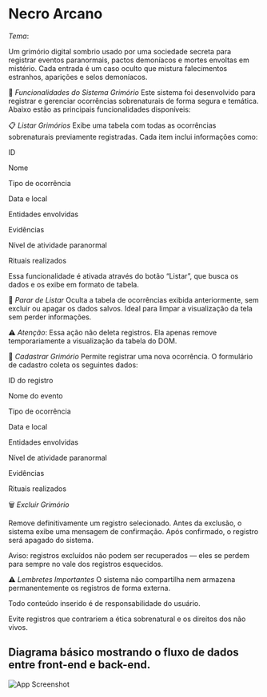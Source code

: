 
# Necro Arcano 

*Tema*: 

Um grimório digital sombrio usado por uma sociedade secreta para registrar eventos paranormais, pactos demoníacos e mortes envoltas em mistério. Cada entrada é um caso oculto que mistura falecimentos estranhos, aparições e selos demoníacos.


🔮 *Funcionalidades do Sistema Grimório*
Este sistema foi desenvolvido para registrar e gerenciar ocorrências sobrenaturais de forma segura e temática. Abaixo estão as principais funcionalidades disponíveis:

📋 *Listar Grimórios*
Exibe uma tabela com todas as ocorrências sobrenaturais previamente registradas. Cada item inclui informações como:

ID

Nome

Tipo de ocorrência

Data e local

Entidades envolvidas

Evidências

Nível de atividade paranormal

Rituais realizados

Essa funcionalidade é ativada através do botão “Listar”, que busca os dados e os exibe em formato de tabela.

🛑 *Parar de Listar*
Oculta a tabela de ocorrências exibida anteriormente, sem excluir ou apagar os dados salvos. Ideal para limpar a visualização da tela sem perder informações.

⚠️ *Atenção*: Essa ação não deleta registros. Ela apenas remove temporariamente a visualização da tabela do DOM.

🧾 *Cadastrar Grimório*
Permite registrar uma nova ocorrência. O formulário de cadastro coleta os seguintes dados:

ID do registro

Nome do evento

Tipo de ocorrência

Data e local

Entidades envolvidas

Nível de atividade paranormal

Evidências

Rituais realizados

🗑️ *Excluir Grimório*

Remove definitivamente um registro selecionado. Antes da exclusão, o sistema exibe uma mensagem de confirmação. Após confirmado, o registro será apagado do sistema.

Aviso: registros excluídos não podem ser recuperados — eles se perdem para sempre no vale dos registros esquecidos.

⚠️ *Lembretes Importantes*
O sistema não compartilha nem armazena permanentemente os registros de forma externa.

Todo conteúdo inserido é de responsabilidade do usuário.

Evite registros que contrariem a ética sobrenatural e os direitos dos não vivos.



## Diagrama básico mostrando o fluxo de dados entre front-end e back-end.

![App Screenshot](https://i.imgur.com/w3pCaTi.jpeg)
